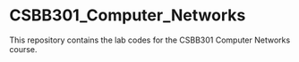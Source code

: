 # CSBB301_Computer_Networks
This repository contains the lab codes for the CSBB301 Computer Networks course.
